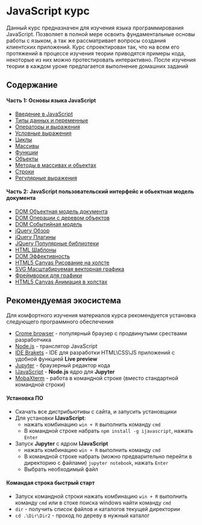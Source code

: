 # JavaScript курс

Данный курс предназначен для изучения языка программирования JavaScript. Позволяет в полной мере освоить фундаментальные основы работы с языком, а так же рассматривает вопросы создания клиентских приложений. Курс спроектирован так, что на всем его протяжений в процессе изучения теории приводятся примеры кода, некоторые из них можно протестировать интерактивно. После изучения теории в каждом уроке предлагается выполнение домашних заданий

## Содержание

#### Часть 1: Основы языка JavaScript
- [Введение в JavaScript](JavaScript-основы\01-Введение-в-JavaScript)
- [Типы данных и переменные]("JavaScript-основы\02-Типы-данных-и-переменные")
- [Операторы и выражения](".\JavaScript-основы\03-Операторы-и-выражения")
- [Условные выражения](".\JavaScript-основы\04-Условные-выражения")
- [Циклы]("JavaScript-основы\05-Циклы")
- [Массивы]("JavaScript-основы\06-Массивы")
- [Функции]("JavaScript-основы\07-Функции")
- [Объекты]("JavaScript-основы\08-Объекты")
- [Методы в массивах и обьектах](".\JavaScript-основы\09-Методы-в-массивах-и-обьектах")
- [Строки]("JavaScript-основы\10-Строки")
- [Регулярные выражения]("JavaScript-основы\11-Регулярные-выражения")

#### Часть 2: JavaScript пользовательский интерфейс и обьектная модель документа
- [DOM Объектная модель документа]("JavaScript-UI-and-DOM\01-DOM-Объектная-модель-документа")
- [DOM Операции с деревом объектов]("JavaScript-UI-and-DOM\02-DOM-Операции-с-деревом-объектов")
- [DOM Событийная модель]("JavaScript-UI-and-DOM\03-DOM-Событийная-модель")
- [jQuery Обзор]("JavaScript-UI-and-DOM\04-jQuer-Обзор")
- [jQuery Плагины]("JavaScript-UI-and-DOM\05-jQuery-Плагины")
- [JQuery Популярные библиотеки]("JavaScript-UI-and-DOM\06-JQuery-Популярные-библиотеки")
- [HTML Шаблоны]("JavaScript-UI-and-DOM\07-HTML-Шаблоны")
- [DOM Эффективность]("JavaScript-UI-and-DOM\08-DOM-Эффективность")
- [HTML5 Canvas Рисование на холсте]("JavaScript-UI-and-DOM\09-HTML5-Canvas-Рисование-на-холсте")
- [SVG Масштабируемая векторная графика]("JavaScript-UI-and-DOM\10-SVG-Масштабируемая-векторная-графика")
- [Фреймворки для графики]("JavaScript-UI-and-DOM\11-Фреймворки-для-графики")
- [HTML5 Canvas Анимация в холстах]("JavaScript-UI-and-DOM\12-HTML5-Canvas-Анимация-в-холстах")

## Рекомендуемая экосистема
Для комфортного изучения материалов курса рекомендуется установка следующего программного обеспечения
- [Crome browser](https:\\google.ru\chrome\browser\desktop) - популярный браузер с продвинутыми срествами разработчика
- [Node.js](https:\\nodejs.org\en) - транслятор JavaScript
- [IDE Brakets](http:\\brackets.io) - IDE для разработки HTML\CSS\JS приложений с удобной функцией **Live preview**
- [Jupyter](https:\\www.continuum.io\downloads) - браузерный редактор кода
- [IJavaScript](http:\\n-riesco.github.io\ijavascript) - **Node.js** ядро для **Jupyter**
- [MobaXterm](http:\\mobaxterm.mobatek.net) - работа в командной строке (вместо стандартной командной строки)

#### Установка ПО
- Скачать все дистрибьютивы с сайта, и запусить установщики
- Для установки **IJavaScript**:
  -  нажать комбинацию `win + R` выполнить команду `cmd`
  - В командной строке набрать `npm install -g ijavascript`, нажать `Enter`
- Запуск **Jupyter** с ядром **IJavaScript**
  -  нажать комбинацию `win + R` выполнить команду `cmd`
  - В командной строке набрать (можно предварительно перейти в директорию с файлами) `jupyter notebook`, нажать `Enter`
  - Выбрать необходимый файл

#### Командая строка быстрый старт
- Запуск командной строки нажать комбинацию `win + R` выполнить команду `cmd` или в стоке поиска windows найти команду `cmd`
- `dir` - получить список файлов и каталогов текущей директории
- `cd .\Dir\Dir2` - проход по дереву в нужный каталог
